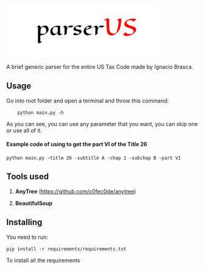 ![ParserUS Logo](/logo.png)

A brief generic parser for the entire US Tax Code made by Ignacio Brasca.

## Usage

Go into root folder and open a terminal and throw this command:

```
    python main.py -h
```

As you can see, you can use any parameter that you want, you can skip one or use all of it.

#### Example code of using to get the part VI of the Title 26

```
python main.py -title 26 -subtitle A -chap 1 -subchap B -part VI
```

## Tools used

1. **AnyTree** (https://github.com/c0fec0de/anytree)

2. **BeautifulSoup**

## Installing

You need to run:

```
pip install -r requirements/requirements.txt
```

To install all the requirements
